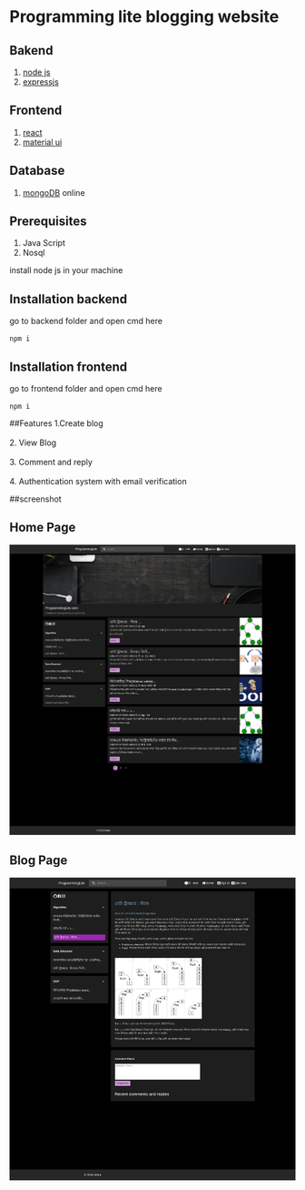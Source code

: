 # Programming lite blogging website

## Bakend
1. [node js](https://www.djangoproject.com/)
2. [expressjs](http://www.django-rest-framework.org/)

## Frontend
1. [react](https://reactjs.org/)
2. [material ui](https://react-bootstrap.github.io/)

## Database
1. [mongoDB](mongodb) online

## Prerequisites
1. Java Script
2. Nosql


install node js in your machine

## Installation backend
go to backend folder and open cmd here
```
npm i
```
## Installation frontend
go to frontend folder and open cmd here
```
npm i
```

##Features
1.Create blog <br></br>
2. View Blog <br></br>
3. Comment and reply <br></br>
4. Authentication system with email verification 

##screenshot
## Home Page
![homepage](https://github.com/ayanchyaziz123/programming-lite-mern-stack/blob/master/scrrenshots/1.homepagedark.png?raw=true)

## Blog Page
![Blogpage](https://github.com/ayanchyaziz123/programming-lite-mern-stack/blob/master/scrrenshots/2.blogscrren.png?raw=true)
